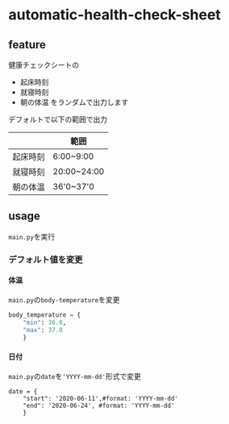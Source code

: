 # automatic-health-check-sheet

## feature

健康チェックシートの
- 起床時刻 
- 就寝時刻
- 朝の体温
をランダムで出力します

デフォルトで以下の範囲で出力

||範囲|
|----|----|
|起床時刻|6:00~9:00|
|就寝時刻|20:00~24:00|
|朝の体温|36'0~37'0|

## usage
`main.py`を実行
### デフォルト値を変更
#### 体温
`main.py`の`body-temperature`を変更
```python
body_temperature = {
    "min": 36.0,
    "max": 37.0
    }
```
#### 日付
`main.py`の`date`を`'YYYY-mm-dd'`形式で変更
```
date = {
    "start": '2020-06-11',#format: 'YYYY-mm-dd'
    "end": '2020-06-24', #format: 'YYYY-mm-dd'
    }
```



